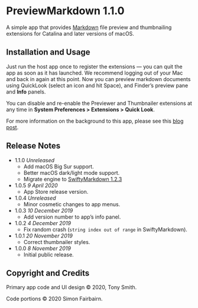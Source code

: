 # PreviewMarkdown 1.1.0 #

A simple app that provides [Markdown](https://daringfireball.net/projects/markdown/syntax) file preview and thumbnailing extensions for Catalina and later versions of macOS.

## Installation and Usage ##

Just run the host app once to register the extensions &mdash; you can quit the app as soon as it has launched. We recommend logging out of your Mac and back in again at this point. Now you can preview markdown documents using QuickLook (select an icon and hit Space), and Finder’s preview pane and **Info** panels.

You can disable and re-enable the Previewer and Thumbnailer extensions at any time in **System Preferences > Extensions > Quick Look**.

For more information on the background to this app, please see this [blog post](https://smittytone.wordpress.com/2019/11/07/create_previews_macos_catalina/).

## Release Notes ##

- 1.1.0 *Unreleased*
	- Add macOS Big Sur support.
	- Better macOS dark/light mode support.
	- Migrate engine to [SwiftyMarkdown 1.2.3](https://github.com/SimonFairbairn/SwiftyMarkdown)
- 1.0.5 *9 April 2020*
	- App Store release version.
- 1.0.4 *Unreleased*
	- Minor cosmetic changes to app menus.
- 1.0.3 *10 December 2019*
	- Add version number to app’s info panel.
- 1.0.2 *4 December 2019*
	- Fix random crash (`string index out of range` in SwiftyMarkdown).
- 1.0.1 *20 November 2019*
	- Correct thumbnailer styles.
- 1.0.0 *8 November 2019*
	- Initial public release.

## Copyright and Credits ##

Primary app code and UI design &copy; 2020, Tony Smith.

Code portions &copy; 2020 Simon Fairbairn.
